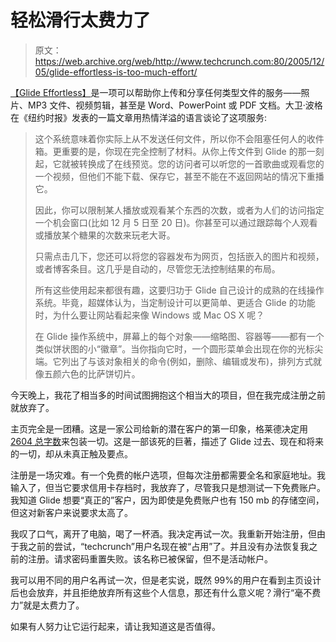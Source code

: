 # 轻松滑行太费力了

> 原文：<https://web.archive.org/web/http://www.techcrunch.com:80/2005/12/05/glide-effortless-is-too-much-effort/>

[【Glide Effortless】](https://web.archive.org/web/20220527125958/http://www.glidedigital.com/)是一项可以帮助你上传和分享任何类型文件的服务——照片、MP3 文件、视频剪辑，甚至是 Word、PowerPoint 或 PDF 文档。大卫·波格在《纽约时报》发表的一篇文章用热情洋溢的语言谈论了这项服务:

> 这个系统意味着你实际上从不发送任何文件，所以你不会阻塞任何人的收件箱。更重要的是，你现在完全控制了材料。从你上传文件到 Glide 的那一刻起，它就被转换成了在线预览。您的访问者可以听您的一首歌曲或观看您的一个视频，但他们不能下载、保存它，甚至不能在不返回网站的情况下重播它。
> 
> 因此，你可以限制某人播放或观看某个东西的次数，或者为人们的访问指定一个机会窗口(比如 12 月 5 日至 20 日)。你甚至可以通过跟踪每个人观看或播放某个糖果的次数来玩老大哥。
> 
> 只需点击几下，您还可以将您的容器发布为网页，包括嵌入的图片和视频，或者博客条目。这几乎是自动的，尽管您无法控制结果的布局。
> 
> 所有这些使用起来都很有趣，这要归功于 Glide 自己设计的成熟的在线操作系统。毕竟，超媒体认为，当定制设计可以更简单、更适合 Glide 的功能时，为什么要让网站看起来像 Windows 或 Mac OS X 呢？
> 
> 在 Glide 操作系统中，屏幕上的每个对象——缩略图、容器等——都有一个类似饼状图的小“徽章”。当你指向它时，一个圆形菜单会出现在你的光标尖端。它列出了与该对象相关的命令(例如，删除、编辑或发布)，排列方式就像五颜六色的比萨饼切片。

今天晚上，我花了相当多的时间试图拥抱这个相当大的项目，但在我完成注册之前就放弃了。

主页完全是一团糟。这是一家公司给新的潜在客户的第一印象，格莱德决定用[2604 总字数](https://web.archive.org/web/20220527125958/http://www.glidedigital.com/)来包装一切。这是一部该死的巨著，描述了 Glide 过去、现在和将来的一切，却从未真正触及要点。

注册是一场灾难。有一个免费的帐户选项，但每次注册都需要全名和家庭地址。我输入了，但当它要求信用卡存档时，我放弃了，尽管我只是想测试一下免费账户。我知道 Glide 想要“真正的”客户，因为即使是免费账户也有 150 mb 的存储空间，但这对新客户来说要求太高了。

我叹了口气，离开了电脑，喝了一杯酒。我决定再试一次。我重新开始注册，但由于我之前的尝试，“techcrunch”用户名现在被“占用”了。并且没有办法恢复我之前的注册。请求密码重置失败。该名称已被保留，但不是活动帐户。

我可以用不同的用户名再试一次，但是老实说，既然 99%的用户在看到主页设计后也会放弃，并且拒绝放弃所有这些个人信息，那还有什么意义呢？滑行“毫不费力”就是太费力了。

如果有人努力让它运行起来，请让我知道这是否值得。